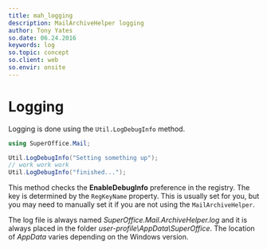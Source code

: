 ```yaml
---
title: mah_logging
description: MailArchiveHelper logging
author: Tony Yates
so.date: 06.24.2016
keywords: log
so.topic: concept
so.client: web
so.envir: onsite
---
```


# Logging

Logging is done using the `Util.LogDebugInfo` method.

```csharp
using SuperOffice.Mail;

Util.LogDebugInfo("Setting something up");
// work work work
Util.LogDebugInfo("finished...");
```

This method checks the **EnableDebugInfo** preference in the registry. The key is determined by the `RegKeyName` property. This is usually set for you, but you may need to manually set it if you are not using the `MailArchiveHelper`.

The log file is always named *SuperOffice.Mail.ArchiveHelper.log* and it is always placed in the folder *user-profile\AppData\SuperOffice*. The location of *AppData* varies depending on the Windows version.
